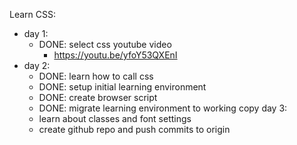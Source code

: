 Learn CSS:
- day 1:
	- DONE: select css youtube video
		- https://youtu.be/yfoY53QXEnI
- day 2:
	- DONE: learn how to call css
	- DONE: setup initial learning environment
	- DONE: create browser script
	- DONE: migrate learning environment to working copy
day 3:
	- learn about classes and font settings
	- create github repo and push commits to origin
	

